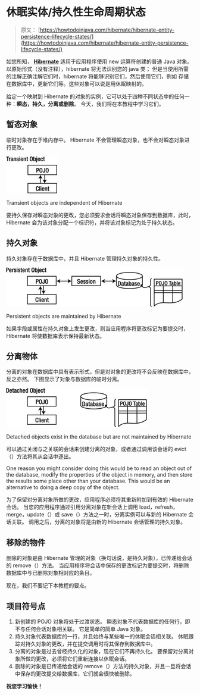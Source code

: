 # 休眠实体/持久性生命周期状态

> 原文： [https://howtodoinjava.com/hibernate/hibernate-entity-persistence-lifecycle-states/](https://howtodoinjava.com/hibernate/hibernate-entity-persistence-lifecycle-states/)

如您所知， [**Hibernate**](//howtodoinjava.com/hibernate-tutorials/ "Hibernate Tutorials") 适用于应用程序使用 new 运算符创建的普通 Java 对象。 以原始形式（没有注释），hibernate 将无法识别您的 java 类； 但是当使用所需的注解正确注解它们时，hibernate 将能够识别它们，然后使用它们，例如 存储在数据库中，更新它们等。这些对象可以说是用休眠映射的。

给定一个映射到 Hibernate 的对象的实例，它可以处于四种不同状态中的任何一种：**瞬态，持久，分离或删除**。 今天，我们将在本教程中学习它们。

## 暂态对象

临时对象存在于堆内存中。 Hibernate 不会管理瞬态对象，也不会对瞬态对象进行更改。

![Transient objects are independent of Hibernate](img/3faaabe3ce57308e0409b2add3f96f75.png)

Transient objects are independent of Hibernate



要持久保存对瞬态对象的更改，您必须要求会话将瞬态对象保存到数据库，此时，Hibernate 会为该对象分配一个标识符，并将该对象标记为处于持久状态。

## 持久对象

持久对象存在于数据库中，并且 Hibernate 管理持久对象的持久性。

![Persistent objects are maintained by Hibernate](img/d792717dac1914d9287b2f3b2c9e8cf3.png)

Persistent objects are maintained by Hibernate



如果字段或属性在持久对象上发生更改，则当应用程序将更改标记为要提交时，Hibernate 将使数据库表示保持最新状态。

## 分离物体

分离的对象在数据库中具有表示形式，但是对对象的更改将不会反映在数据库中，反之亦然。 下图显示了对象与数据库的临时分离。

![Detached objects exist in the database but are not maintained by Hibernate](img/8af340bf9a9ea77c2a85a7c642023a79.png)

Detached objects exist in the database but are not maintained by Hibernate



可以通过关闭与之关联的会话来创建分离的对象，或者通过调用该会话的 evict（）方法将其从会话中逐出。

One reason you might consider doing this would be to read an object out of the database, modify the properties of the object in memory, and then store the results some place other than your database. This would be an alternative to doing a deep copy of the object.

为了保留对分离对象所做的更改，应用程序必须将其重新附加到有效的 Hibernate 会话。 当您的应用程序通过引用分离对象在新会话上调用 load，refresh，merge，update（）或 save（）方法之一时，分离实例可以与新的 Hibernate 会话关联。 调用之后，分离的对象将是由新的 Hibernate 会话管理的持久对象。

## 移除的物件

删除的对象是由 Hibernate 管理的对象（换句话说，是持久对象），已传递给会话的 remove（）方法。 当应用程序将会话中保存的更改标记为要提交时，将删除数据库中与已删除对象相对应的条目。

现在，我们不要记下本教程的要点。

## 项目符号点

1.  新创建的 POJO 对象将处于过渡状态。 瞬态对象不代表数据库的任何行，即不与任何会话对象相关联。 它是简单的简单 Java 对象。
2.  持久对象代表数据库的一行，并且始终与某些唯一的休眠会话相关联。 休眠跟踪对持久对象的更改，并在提交调用时将其保存到数据库中。
3.  分离的对象是过去曾经持久化的对象，现在它们不再持久化。 要保留对分离对象所做的更改，必须将它们重新连接以休眠会话。
4.  删除的对象是已传递给会话的 remove（）方法的持久对象，并且一旦将会话中保存的更改提交给数据库，它们就会很快被删除。

**祝您学习愉快！**